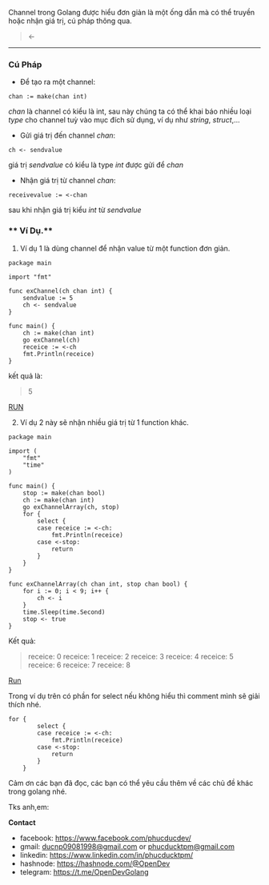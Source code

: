 Channel trong Golang được hiểu đơn giản là một ống dẫn mà có thể truyền hoặc nhận giá trị, cú pháp thông qua.
> <-

-----

### **Cú Pháp**

*  Để tạo ra một channel:
```
chan := make(chan int)
```
*chan* là channel có kiểu là int, sau này chúng ta có thể khai báo nhiều loại *type* cho channel tuỳ vào mục đích sử dụng, ví dụ như *string*, *struct*,...

* Gửi giá trị đến channel *chan*:
```
ch <- sendvalue
```
giá trị *sendvalue* có kiểu là type *int* được gửi để *chan*

* Nhận giá trị từ channel *chan*:
```
receivevalue := <-chan
```
 sau khi nhận giá trị kiểu *int* từ *sendvalue* 
 
### ** Ví Dụ.**
1. Ví dụ 1 là dùng channel để nhận value từ một function đơn giản.
```
package main

import "fmt"

func exChannel(ch chan int) {
	sendvalue := 5
	ch <- sendvalue
}

func main() {
	ch := make(chan int)
	go exChannel(ch)
	receice := <-ch
	fmt.Println(receice)
}
```
kết quả là:
> 5

[RUN](https://go.dev/play/p/NwddnCifx20)

2. Ví dụ 2 này sẽ nhận nhiều giá trị từ 1 function khác.
```
package main

import (
	"fmt"
	"time"
)

func main() {
	stop := make(chan bool)
	ch := make(chan int)
	go exChannelArray(ch, stop)
	for {
		select {
		case receice := <-ch:
			fmt.Println(receice)
		case <-stop:
			return
		}
	}
}

func exChannelArray(ch chan int, stop chan bool) {
	for i := 0; i < 9; i++ {
		ch <- i
	}
	time.Sleep(time.Second)
	stop <- true
}

``` 
Kết quả:
> receice: 0
receice: 1
receice: 2
receice: 3
receice: 4
receice: 5
receice: 6
receice: 7
receice: 8

[Run](https://go.dev/play/p/yYrk9Bmw9tv)

Trong ví dụ trên có phần for select nếu không hiểu thì comment mình sẽ giải thích nhé.
```
for {
		select {
		case receice := <-ch:
			fmt.Println(receice)
		case <-stop:
			return
		}
	}
```

Cảm ơn các bạn đã đọc, các bạn có thể yêu cầu thêm về các chủ đề khác trong golang nhé.

Tks anh,em: 

**Contact**
* facebook: https://www.facebook.com/phucducdev/
* gmail: ducnp09081998@gmail.com or phucducktpm@gmail.com
* linkedin: https://www.linkedin.com/in/phucducktpm/
* hashnode: https://hashnode.com/@OpenDev
* telegram: https://t.me/OpenDevGolang